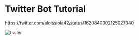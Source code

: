 # Twitter Bot Tutorial

https://twitter.com/aloissiola42/status/1620840902125027340

![trailer](trailer.gif)